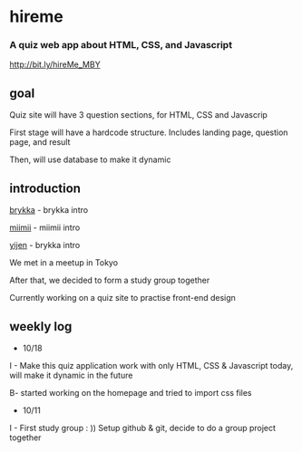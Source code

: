 # hireme
### A quiz web app about HTML, CSS, and Javascript

http://bit.ly/hireMe_MBY 

## goal
Quiz site will have 3 question sections, for HTML, CSS and Javascrip

First stage will have a hardcode structure. Includes landing page, question page, and result

Then, will use database to make it dynamic

## introduction
[brykka](https://github.com/brykka) - brykka intro

[miimii](https://github.com/Miimii1010) - miimii intro

[yijen](https://github.com/theyij) - brykka intro

We met in a meetup in Tokyo

After that, we decided to form a study group together

Currently working on a quiz site to practise front-end design

## weekly log

- 10/18 

I - Make this quiz application work with only HTML, CSS & Javascript today, will make it dynamic in the future

B- started working on the homepage and tried to import css files

- 10/11

I - First study group : )) Setup github & git, decide to do a group project together

  
